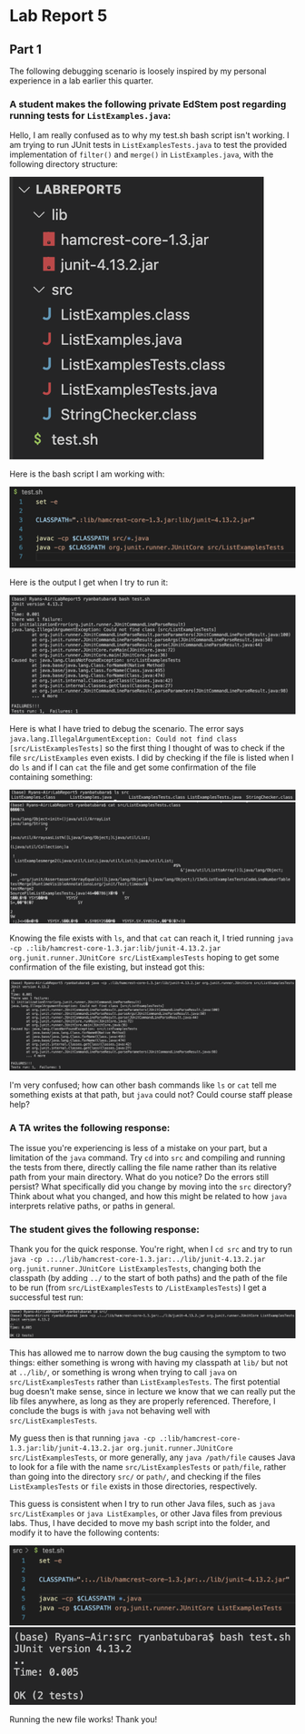 # Lab Report 5

## Part 1

The following debugging scenario is loosely inspired by my personal experience in a lab earlier this quarter.

### A student makes the following private EdStem post regarding running tests for `ListExamples.java`:

Hello, I am really confused as to why my test.sh bash script isn't working. I am trying to run JUnit tests in `ListExamplesTests.java` to test the provided implementation of `filter()` and `merge()` in `ListExamples.java`, with the following directory structure:

![](Post1_Files.png)

Here is the bash script I am working with:

![](Post1_Bash.png)

Here is the output I get when I try to run it:

![](Post1_Error.png)

Here is what I have tried to debug the scenario. The error says `java.lang.IllegalArgumentException: Could not find class [src/ListExamplesTests]` so the first thing I thought of was to check if the file `src/ListExamples` even exists. I did by checking if the file is listed when I do `ls` and if I can `cat` the file and get some confirmation of the file containing something:

![](Post1_Attempt.png)
![](Post1_Exists.png)

Knowing the file exists with `ls`, and that `cat` can reach it, I tried running `java -cp .:lib/hamcrest-core-1.3.jar:lib/junit-4.13.2.jar org.junit.runner.JUnitCore src/ListExamplesTests` hoping to get some confirmation of the file existing, but instead got this:

![](Post1_Identification.png)

I'm very confused; how can other bash commands like `ls` or `cat` tell me something exists at that path, but `java` could not? Could course staff please help?

### A TA writes the following response:

The issue you're experiencing is less of a mistake on your part, but a limitation of the `java` command.
Try `cd` into `src` and compiling and running the tests from there, directly calling the file name rather than its relative path from your main directory.
What do you notice? Do the errors still persist? What specifically did you change by moving into the `src` directory?
Think about what you changed, and how this might be related to how `java` interprets relative paths, or paths in general.

### The student gives the following response:

Thank you for the quick response. You're right, when I `cd src` and try to run `java -cp .:../lib/hamcrest-core-1.3.jar:../lib/junit-4.13.2.jar org.junit.runner.JUnitCore ListExamplesTests`, changing both the classpath (by adding `../` to the start of both paths) and the path of the file to be run (from `src/ListExamplesTests` to `/ListExamplesTests`) I get a successful test run:

![](Post2_Success.png)

This has allowed me to narrow down the bug causing the symptom to two things: either something is wrong with having my classpath at `lib/` but not at `../lib/`, or something is wrong when trying to call `java` on `src/ListExamplesTests` rather than `ListExamplesTests`. The first potential bug doesn't make sense, since in lecture we know that we can really put the lib files anywhere, as long as they are properly referenced. Therefore, I conclude the bugs is with `java` not behaving well with `src/ListExamplesTests`.

My guess then is that running `java -cp .:lib/hamcrest-core-1.3.jar:lib/junit-4.13.2.jar org.junit.runner.JUnitCore src/ListExamplesTests`, or more generally, any `java /path/file` causes Java to look for a file with the name `src/ListExamplesTests` or `path/file`, rather than going into the directory `src/` or `path/`, and checking if the files `ListExamplesTests` or `file` exists in those directories, respectively.

This guess is consistent when I try to run other Java files, such as `java src/ListExamples` or `java ListExamples`, or other Java files from previous labs. Thus, I have decided to move my bash script into the folder, and modify it to have the following contents:

![](Post2_NewBash.png)
![](Post2_NewBashRun.png)

Running the new file works! Thank you!
